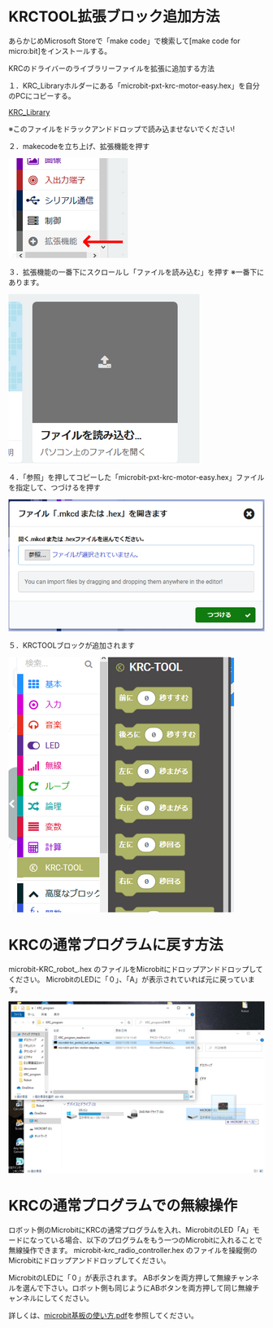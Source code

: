 # KRCTOOL拡張ブロック追加方法

あらかじめMicrosoft Storeで「make code」で検索して[make code for micro:bit]をインストールする。

KRCのドライバーのライブラリーファイルを拡張に追加する方法


１．KRC_Libraryホルダーにある「microbit-pxt-krc-motor-easy.hex」を自分のPCにコピーする。

[KRC_Library](./KRC_Library)

※このファイルをドラックアンドドロップで読み込ませないでください!


２．makecodeを立ち上げ、拡張機能を押す

![img](./fig/KRC_setup01.png)


３．拡張機能の一番下にスクロールし「ファイルを読み込む」を押す
※一番下にあります。

![img](./fig/KRC_setup02.png)

４．「参照」を押してコピーした「microbit-pxt-krc-motor-easy.hex」ファイルを指定して、つづけるを押す

![img](./fig/KRC_setup03.png)


５．KRCTOOLブロックが追加されます

![img](./fig/KRC_setup04.png)


# KRCの通常プログラムに戻す方法

microbit-KRC_robot_.hex
のファイルをMicrobitにドロップアンドドロップしてください。
MicrobitのLEDに「０」、「A」が表示されていれば元に戻っています。

![microbit-Robot_reset](./fig/reset.png)

# KRCの通常プログラムでの無線操作

ロボット側のMicrobitにKRCの通常プログラムを入れ、MicrobitのLED「A」モードになっている場合、以下のプログラムをもう一つのMicrobitに入れることで無線操作できます。
microbit-krc_radio_controller.hex
のファイルを操縦側のMicrobitにドロップアンドドロップしてください。

MicrobitのLEDに「０」が表示されます。
ABボタンを両方押して無線チャンネルを選んで下さい。ロボット側も同じようにABボタンを両方押して同じ無線チャンネルにしてください。

詳しくは、[microbit基板の使い方.pdf](./KRC_library/microbit基板の使い方.pdf)を参照してください。



